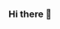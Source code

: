 ### Hi there 👋

<!--
**Myriam-hub/Myriam-hub** is a ✨ _special_ ✨ repository because its `README.md` (this file) appears on your GitHub profile.

Here are some ideas to get you started:

- 🔭 I’m currently study AT Eranove Academy for 9 month  ...
- 🌱 I’m currently learning the culture tech and the development...
- 👯 I’m looking to collaborate on create the website and mobile APP ...
- 🤔 I’m looking for help with ...

- 📫 How to reach me: mounamyriam3@outlook.com

-->
